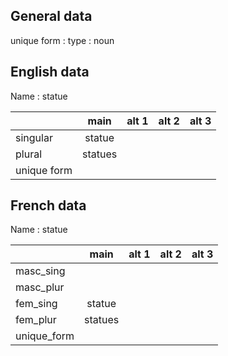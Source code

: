 ## General data

unique form :
type : noun

## English data

Name : statue

|             |  main   | alt 1 | alt 2 | alt 3 |
| :---------- | :-----: | :---: | :---: | ----- |
| singular    | statue  |       |       |       |
| plural      | statues |       |       |       |
| unique form |         |       |       |       |

## French data

Name : statue

|             |  main   | alt 1 | alt 2 | alt 3 |
| :---------- | :-----: | :---: | :---: | :---: |
| masc_sing   |         |       |       |       |
| masc_plur   |         |       |       |       |
| fem_sing    | statue  |       |       |       |
| fem_plur    | statues |       |       |       |
| unique_form |         |       |       |       |


